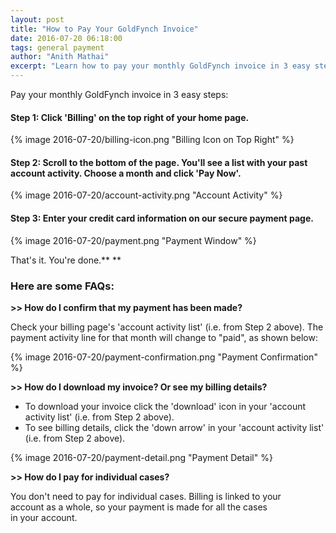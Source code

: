 ```yaml
---
layout: post
title: "How to Pay Your GoldFynch Invoice"
date: 2016-07-20 06:18:00
tags: general payment
author: "Anith Mathai"
excerpt: "Learn how to pay your monthly GoldFynch invoice in 3 easy steps."
---
```


Pay your monthly GoldFynch invoice in 3 easy steps: 

#### Step 1: Click 'Billing' on the top right of your home page.

{% image 2016-07-20/billing-icon.png "Billing Icon on Top Right" %}

#### Step 2: Scroll to the bottom of the page. You'll see a list with your past account activity. Choose a month and click 'Pay Now'.

{% image 2016-07-20/account-activity.png "Account Activity" %}

#### Step 3: Enter your credit card information on our secure payment page.

{% image 2016-07-20/payment.png "Payment Window" %}

That's it. You're done.** **


### Here are some FAQs:

**&gt;&gt; How do I confirm that my payment has been made?**

Check your billing page's 'account activity list' (i.e. from Step 2 above). The payment activity line for that month will change to "paid", as shown below:

{% image 2016-07-20/payment-confirmation.png "Payment Confirmation" %}

**&gt;&gt; How do I download my invoice? Or see my billing details?**

- To download your invoice click the 'download' icon in your 'account activity list' (i.e. from Step 2 above).
- To see billing details, click the 'down arrow' in your 'account activity list' (i.e. from Step 2 above).

{% image 2016-07-20/payment-detail.png "Payment Detail" %}

**&gt;&gt; How do I pay for individual cases?**

You don't need to pay for individual cases. Billing is linked to your account as a whole, so your payment is made for all the cases in your account.

